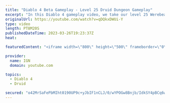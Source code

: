```yaml
---
title: "Diablo 4 Beta Gameplay - Level 25 Druid Dungeon Gameplay"
excerpt: "In this Diablo 4 gameplay video, we take our level 25 Werebear Druid build through one of Diablo 4's many dungeons. This build ..."
originalUrl: https://youtube.com/watch?v=qDQkxDWUi-Y
type: video
length: PT8M20S
publishedDateTime: 2023-03-26T19:23:37Z
heat: 

featuredContent: "<iframe width=\"800\" height=\"500\" frameborder=\"0\" src=\"https://www.youtube.com/embed/qDQkxDWUi-Y\" allow=\"accelerometer; autoplay; encrypted-media; gyroscope; picture-in-picture\" allowfullscreen></iframe>"

provider:
  name: IGN
  domain: youtube.com

topics:
  - Diablo 4
  - Druid

secured: "o42MrSaFePbMIht0190UP9c+yJbIF1nCLJ/0/wYPOGw8Bnjb/IdkSY4pBCq6wa3oEdmuNxG/eVccwjxBA1BFrP3I6LM96cuVzGDAt9aimTBlOYZYFx2LoTzr9tDVvh7fhrN4Rl4QuGKZ0WRFvBwyl9o0qVnb2TGAA3QrglV46LodIeuSxrQ+fFby8RpF+r9RgtOGVpwRUfVgbR/ZZxDxxY6NVTJXr+sCysGV9fGIDOXHb92gTie3NkGLyG3EJhEI9cMc8LmvKcshYHCRpPe0GPMtQOfcNiJ7DE0b8/xLWuL2ytqN76urk+t2hvWR3Z8NwREq1w5IWRxGbZWHmv6TUxUUZXh0pTE9FSd8DXhatjxoXqk3ml6JlFsEyQyFI0XKtSM+hWbqhh0R7p7SljcvkpLzNUL4Vpy8xUoIKWxeKN8=;Ubhj8o64HcDKlggHCGxcjA=="
---
```


